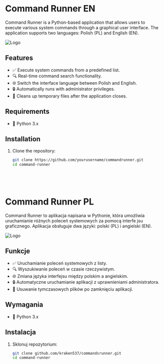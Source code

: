 # Command Runner   EN

Command Runner is a Python-based application that allows users to execute various system commands through a graphical user interface. The application supports two languages: Polish (PL) and English (EN).

![Logo](path/to/your/logo.png) <!-- If you have a logo for the project -->

## Features

- ✅ Execute system commands from a predefined list.
- 🔍 Real-time command search functionality.
- 🌐 Switch the interface language between Polish and English.
- 🔒 Automatically runs with administrator privileges.
- 🧹 Cleans up temporary files after the application closes.

## Requirements

- 🐍 Python 3.x

## Installation

1. Clone the repository:

   ```sh
   git clone https://github.com/yourusername/commandrunner.git
   cd command-runner






# Command Runner  PL

Command Runner to aplikacja napisana w Pythonie, która umożliwia uruchamianie różnych poleceń systemowych za pomocą interfe jsu graficznego. Aplikacja obsługuje dwa języki: polski (PL) i angielski (EN).

![Logo](path/to/your/logo.png) <!-- Jeśli posiadasz logo projektu -->

## Funkcje

- ✅ Uruchamianie poleceń systemowych z listy. 
- 🔍 Wyszukiwanie poleceń w czasie rzeczywistym.
- 🌐 Zmiana języka interfejsu między polskim a angielskim.
- 🔒 Automatyczne uruchamianie aplikacji z uprawnieniami administratora.
- 🧹 Usuwanie tymczasowych plików po zamknięciu aplikacji.

## Wymagania

- 🐍 Python 3.x

## Instalacja

1. Sklonuj repozytorium:

   ```sh
   git clone github.com/kraken537/commandsrunner.git
   cd command-runner
